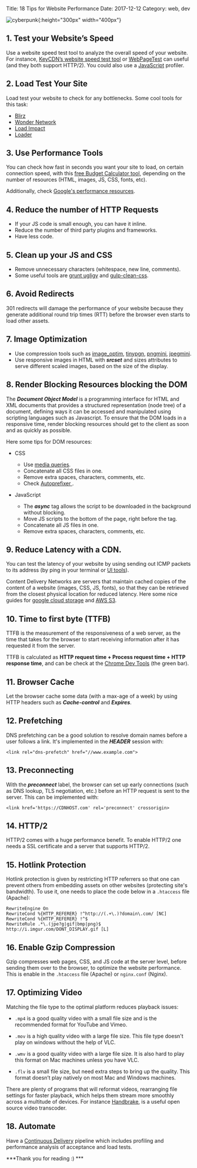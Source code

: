Title: 18 Tips for Website Performance
Date: 2017-12-12
Category: web, dev

![cyberpunk](./cyberpunk/16.jpg){:height="300px" width="400px"}


## 1. Test your Website’s Speed

Use a website speed test tool to analyze the overall speed of your website. For instance, [KeyCDN’s website speed test tool](https://tools.keycdn.com/speed) or [WebPageTest](http://www.webpagetest.org/) can useful (and they both support HTTP/2). You could also use a [JavaScript](https://www.ej-technologies.com/products/jprofiler/overview.html) profiler.


## 2. Load Test Your Site
Load test your website to check for any bottlenecks. Some cool tools for this task:

* [Blirz](https://www.blitz.io/)
* [Wonder Network](https://wondernetwork.com/loadtesting)
* [Load Impact](https://loadimpact.com/)
* [Loader](https://loader.io/)


## 3. Use Performance Tools


You can check how fast in seconds you want your site to load, on certain connection speed, with this [free Budget Calculator tool](http://www.performancebudget.io/), depending on the number of resources (HTML, images, JS, CSS, fonts, etc).

Additionally, check [Google's performance resources](https://developers.google.com/speed/).



## 4. Reduce the number of HTTP Requests

* If your JS code is small enough, you can have it inline.
* Reduce the number of third party plugins and frameworks.
* Have less code.


## 5. Clean up your JS and CSS

* Remove unnecessary characters (whitespace, new line, comments).
* Some useful tools are [grunt ugligy](https://www.npmjs.com/package/gulp-uglify) and [gulp-clean-css](https://www.npmjs.com/package/gulp-clean-css).

## 6.  Avoid Redirects

301 redirects will damage the performance of your website because they generate additional round trip times (RTT) before the browser even starts to load other assets.


## 7. Image Optimization

* Use compression tools such as [image_optim](https://github.com/toy/image_optim), [tinypgn](https://tinypng.com/), [pngmini](https://pngmini.com/), [jpegmini](https://www.jpegmini.com).
* Use responsive images in HTML with ***srcset*** and sizes attributes to serve different scaled images, based on the size of the display.


## 8.  Render Blocking Resources blocking the DOM

The ***Document Object Model*** is a programming interface for HTML and XML documents that provides a structured representation (node tree) of a document, defining ways it can be accessed and manipulated using scripting languages such as Javascript. To ensure that the DOM loads in a responsive time, render blocking resources should get to the client as soon and as quickly as possible.

Here some tips for DOM resources:

* CSS
    * Use [media queries](https://developers.google.com/web/fundamentals/performance/critical-rendering-path).
    * Concatenate all CSS files in one.
    * Remove extra spaces, characters, comments, etc.
    * Check [Autoprefixer ](https://github.com/postcss/autoprefixer).

* JavaScript
    * The ***async*** tag allows the script to be downloaded in the background without blocking.
    * Move JS scripts to the bottom of the page, right before the </body> tag.
    * Concatenate all JS files in one.
    * Remove extra spaces, characters, comments, etc.


## 9. Reduce Latency with a CDN.

You can test the latency of your website by using sending out ICMP packets to its address (by ping in your terminal or [UI tools](https://tools.keycdn.com/ping)).

Content Delivery Networks are servers that maintain cached copies of the content of a website (images, CSS, JS, fonts), so that they can be retrieved from the closest physical location for reduced latency. Here some nice guides for [google cloud storage](https://www.keycdn.com/support/google-cloud-storage-cdn-integration/) and [AWS S3](https://www.keycdn.com/support/aws-s3-cdn-integration/).


## 10. Time to first byte (TTFB)

TTFB is the measurement of the responsiveness of a web server, as the time that takes for the browser to start receiving information after it has requested it from the server.

TTFB is calculated as **HTTP request time + Process request time + HTTP response time**, and can be check at the [Chrome Dev Tools](https://developers.google.com/web/tools/chrome-devtools/) (the green bar).


## 11. Browser Cache

Let the browser cache some data (with a max-age of a week) by using HTTP headers such as ***Cache-control*** and ***Expires***.


## 12. Prefetching

DNS prefetching can be a good solution to resolve domain names before a user follows a link. It's implemented in the ***HEADER*** session with:

```
<link rel="dns-prefetch" href="//www.example.com">
```

## 13. Preconnecting

With the ***preconnect*** label, the browser can set up early connections (such as DNS lookup, TLS negotiation, etc.) before an HTTP request is sent to the server. This can be implemented with:

```
<link href='https://CDNHOST.com' rel='preconnect' crossorigin>
```

## 14. HTTP/2

HTTP/2 comes with a huge performance benefit. To enable HTTP/2 one needs a SSL certificate and a server that supports HTTP/2.

## 15. Hotlink Protection

Hotlink protection is given by restricting HTTP referrers so that one can prevent others from embedding assets on other websites (protecting site's bandwidth). To use it, one needs to place the code below in a `.htaccess` file (Apache):

```
RewriteEngine On
RewriteCond %{HTTP_REFERER} !^http://(.+\.)?domain\.com/ [NC]
RewriteCond %{HTTP_REFERER} !^$
RewriteRule .*\.(jpe?g|gif|bmp|png)$ http://i.imgur.com/DONT_DISPLAY.gif [L]
```

## 16. Enable Gzip Compression

Gzip compresses web pages, CSS, and JS code at the server level, before sending them over to the browser, to optimize the website performance. This is enable in the `.htaccess` file (Apache) or `nginx.conf` (Nginx).



## 17. Optimizing Video


Matching the file type to the optimal platform reduces playback issues:

* `.mp4` is a good quality video with a small file size and is the recommended format for YouTube and Vimeo.

* `.mov` is a high quality video with a large file size. This file type doesn't play on windows without the help of VLC.

* `.wmv` is a good quality video with a large file size. It is also hard to play this format on Mac machines unless you have VLC.

* `.flv` is a small file size, but need extra steps to bring up the quality. This format doesn’t play natively on most Mac and Windows machines.

There are plenty of programs that will reformat videos, rearranging file settings for faster playback, which helps them stream more smoothly across a multitude of devices. For instance [Handbrake](https://handbrake.fr/), is a useful open source video transcoder.


## 18. Automate

Have a [Continuous Delivery](https://en.wikipedia.org/wiki/Continuous_delivery) pipeline which includes profiling and performance analysis of acceptance and load tests.




***Thank you for reading :) ***
